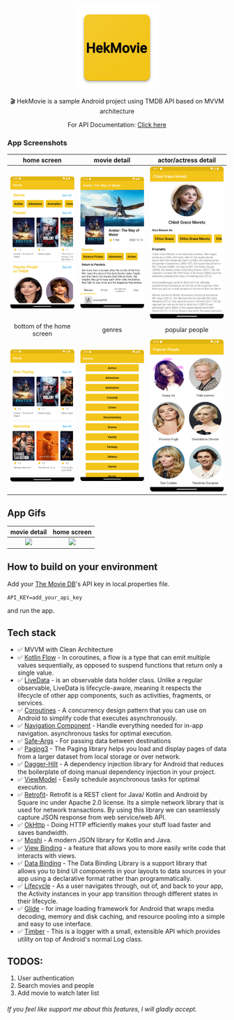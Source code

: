 <p align="center">
 <img src="https://github.com/herdal06/HekMovie/blob/master/app/src/main/res/drawable/hekmovie.png?raw=true"  alt="drawing" />
</p>
<p align="center">  
🎬 HekMovie is a sample Android project using TMDB API based on MVVM architecture
<br/>
<p align="center">For API Documentation: <a href="https://developers.themoviedb.org/3">Click here</a></p>
</p>


### App Screenshots

| home screen | movie detail | actor/actress detail |
|:-:|:-:|:-:|
| <img src="https://github.com/herdal06/HekMovie/blob/master/arts/1.png?raw=true" alt="drawing" width="250"/> | <img src="https://github.com/herdal06/HekMovie/blob/master/arts/5.png?raw=true" alt="drawing" width="250"/> | <img src="https://github.com/herdal06/HekMovie/blob/master/arts/3.png?raw=true" alt="drawing" width="250"/> 
| bottom of the home screen | genres | popular people |
| <img src="https://github.com/herdal06/HekMovie/blob/master/arts/4.png?raw=true" alt="drawing" width="250"/> | <img src="https://github.com/herdal06/HekMovie/blob/master/arts/2.png?raw=true" alt="drawing" width="250"/> | <img src="https://github.com/herdal06/HekMovie/blob/master/arts/6.png?raw=true" alt="drawing" width="250"/> 

## App Gifs

| movie detail | home screen |
|:-:|:-:|
| <img src="https://github.com/herdal06/HekMovie/blob/master/arts/2.gif?raw=true"  width="250"/> | <img src="https://github.com/herdal06/HekMovie/blob/master/arts/1.gif?raw=true"  width="250"/> |


## How to build on your environment
Add your [The Movie DB](https://www.themoviedb.org/)'s API key in local.properties file.
```xml
API_KEY=add_your_api_key
```
and run the app.

## Tech stack
* ✅ MVVM with Clean Architecture
* ✅ [Kotlin Flow][33] - In coroutines, a flow is a type that can emit multiple values sequentially, as opposed to suspend functions that return only a single value.
* ✅ [LiveData][31] - is an observable data holder class. Unlike a regular observable, LiveData is lifecycle-aware, meaning it respects the lifecycle of other app components, such as activities, fragments, or services.
* ✅ [Coroutines][51] - A concurrency design pattern that you can use on Android to simplify code that executes asynchronously.
* ✅ [Navigation Component][24] - Handle everything needed for in-app navigation. asynchronous tasks for optimal execution.
* ✅ [Safe-Args][25] - For passing data between destinations
* ✅ [Paging3][85] - The Paging library helps you load and display pages of data from a larger dataset from local storage or over network.
* ✅ [Dagger-Hilt][93] - A dependency injection library for Android that reduces the boilerplate of doing manual dependency injection in your project.
* ✅ [ViewModel][17] - Easily schedule asynchronous tasks for optimal execution.
* ✅ [Retrofit][90]- Retrofit is a REST client for Java/ Kotlin and Android by Square inc under Apache 2.0 license. Its a simple network library that is used for network transactions. By using this library we can seamlessly capture JSON response from web service/web API.
* ✅ [OkHttp][23] - Doing HTTP efficiently makes your stuff load faster and saves bandwidth.
* ✅ [Moshi][95] - A modern JSON library for Kotlin and Java.
* ✅ [View Binding][11] - a feature that allows you to more easily write code that interacts with views.
* ✅ [Data Binding][86] - The Data Binding Library is a support library that allows you to bind UI components in your layouts to data sources in your app using a declarative format rather than programmatically.
* ✅ [Lifecycle][22] - As a user navigates through, out of, and back to your app, the Activity instances in your app transition through different states in their lifecycle.
* ✅ [Glide][27] - for image loading framework for Android that wraps media decoding, memory and disk caching, and resource pooling into a simple and easy to use interface.
* ✅ [Timber][9] - This is a logger with a small, extensible API which provides utility on top of Android's normal Log class.

[11]: https://developer.android.com/topic/libraries/view-binding
[92]: https://coil-kt.github.io/coil/
[93]: https://developer.android.com/training/dependency-injection/hilt-android
[51]: https://developer.android.com/kotlin/coroutines
[90]: https://square.github.io/retrofit/
[33]: https://developer.android.com/kotlin/flow
[22]: https://developer.android.com/guide/components/activities/activity-lifecycle
[17]: https://developer.android.com/topic/libraries/architecture/viewmodel?gclid=Cj0KCQiA4uCcBhDdARIsAH5jyUlE1HL0TNxXu5b4pw6DEMOlRccWdVnqiRcLji7OHsDN6trNOKa-sdgaAr6rEALw_wcB&gclsrc=aw.ds
[23]: https://square.github.io/okhttp/
[24]: https://developer.android.com/guide/navigation/navigation-getting-started
[25]: https://developer.android.com/guide/navigation/navigation-pass-data
[31]: https://developer.android.com/topic/libraries/architecture/livedata
[27]: https://github.com/bumptech/glide
[85]: https://developer.android.com/topic/libraries/architecture/paging/v3-overview
[86]: https://developer.android.com/topic/libraries/data-binding
[95]: https://github.com/square/moshi
[9]: https://github.com/JakeWharton/timber

## TODOS:
1. User authentication
2. Search movies and people
3. Add movie to watch later list
###### If you feel like support me about this features, I will gladly accept.

